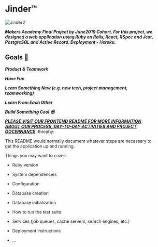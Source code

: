 # Jinder:tm:
![Jinder2](https://user-images.githubusercontent.com/42152431/64331487-cbbcc400-cfca-11e9-991f-acc81c28448b.png)

**_Makers Academy Final Project by June2019 Cohort. For this project, we designed a web application using Ruby on Rails, React, RSpec and Jest, PostgreSQL and Active Record. Deployment - Heroku._**

## Goals :star2:

**_Product & Teamwork_**

**_Have Fun_**

**_Learn Something New (e.g. new tech, project management, teamworking)_**

**_Learn From Each Other_**

**_Build Something Cool :sunglasses:_**

**_[PLEASE VISIT OUR FRONTEND README FOR MORE INFORMATION ABOUT OUR PROCESS, DAY-TO-DAY ACTIVITIES AND PROJECT GOCERNANCE](https://github.com/hjdr/jinder-frontend)_** :throphy:

This README would normally document whatever steps are necessary to get the
application up and running.

Things you may want to cover:

* Ruby version

* System dependencies

* Configuration

* Database creation

* Database initialization

* How to run the test suite

* Services (job queues, cache servers, search engines, etc.)

* Deployment instructions

* ...

